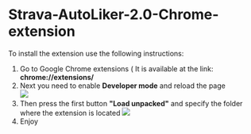 # Strava-AutoLiker-2.0-Chrome-extension


To install the extension use the following instructions:
<ol>
<li>Go to Google Chrome extensions ( It is available at the link: <strong>chrome://extensions/</strong></li>  
<li>Next you need to enable <strong>Developer mode</strong> and reload the page
<br>
<img src="https://i.imgur.com/GiKfDEj.png"></li>
<li>Then press the first button <strong>"Load unpacked"</strong> and specify the folder where the extension is located
<img src="https://i.imgur.com/dPEGCgE.png"></li>
<li>Enjoy</li>
</ol>

